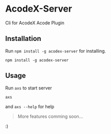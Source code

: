 # AcodeX-Server

Cli for AcodeX Acode Plugin

## Installation

Run `npm install -g acodex-server` for installing.

```
npm install -g acodex-server
```

## Usage

Run `axs` to start server

```
axs
```

and `axs --help` for help

> More features comming soon...

:)
